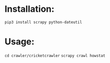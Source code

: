 # Installation:

`pip3 install scrapy python-dateutil`

# Usage:

`cd crawler/cricketcrawler`
`scrapy crawl howstat`